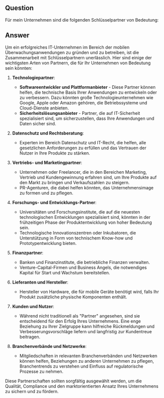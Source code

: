 ## Question

Für mein Unternehmen sind die folgenden Schlüsselpartner von Bedeutung:

## Answer

Um ein erfolgreiches IT-Unternehmen im Bereich der mobilen Überwachungsanwendungen zu gründen und zu betreiben, ist die Zusammenarbeit mit Schlüsselpartnern unerlässlich. Hier sind einige der wichtigsten Arten von Partnern, die für Ihr Unternehmen von Bedeutung sein könnten:

1. **Technologiepartner**: 
   - **Softwareentwickler und Plattformanbieter** - Diese Partner können helfen, die technische Basis Ihrer Anwendungen zu entwickeln oder zu verbessern. Dazu könnten große Technologieunternehmen wie Google, Apple oder Amazon gehören, die Betriebssysteme und Cloud-Dienste anbieten.
   - **Sicherheitslösungsanbieter** - Partner, die auf IT-Sicherheit spezialisiert sind, um sicherzustellen, dass Ihre Anwendungen und Daten sicher sind.

2. **Datenschutz und Rechtsberatung**: 
   - Experten im Bereich Datenschutz und IT-Recht, die helfen, alle gesetzlichen Anforderungen zu erfüllen und das Vertrauen der Nutzer in Ihre Produkte zu stärken.

3. **Vertriebs- und Marketingpartner**: 
   - Unternehmen oder Freelancer, die in den Bereichen Marketing, Vertrieb und Kundengewinnung erfahren sind, um Ihre Produkte auf den Markt zu bringen und Verkaufszahlen zu steigern.
   - PR-Agenturen, die dabei helfen könnten, das Unternehmensimage zu formen und zu pflegen.

4. **Forschungs- und Entwicklungs-Partner**: 
   - Universitäten und Forschungsinstitute, die auf die neuesten technologischen Entwicklungen spezialisiert sind, könnten in der frühzeitigen Phase der Produktentwicklung von hoher Bedeutung sein.
   - Technologische Innovationszentren oder Inkubatoren, die Unterstützung in Form von technischem Know-how und Prototypentwicklung bieten.

5. **Finanzpartner**:
   - Banken und Finanzinstitute, die betriebliche Finanzen verwalten.
   - Venture-Capital-Firmen und Business Angels, die notwendiges Kapital für Start und Wachstum bereitstellen.

6. **Lieferanten und Hersteller**:
   - Hersteller von Hardware, die für mobile Geräte benötigt wird, falls Ihr Produkt zusätzliche physische Komponenten enthält.

7. **Kunden und Nutzer**:
   - Während nicht traditionell als "Partner" angesehen, sind sie entscheidend für den Erfolg Ihres Unternehmens. Eine enge Beziehung zu Ihrer Zielgruppe kann hilfreiche Rückmeldungen und Verbesserungsvorschläge liefern und langfristig zur Kundentreue beitragen.

8. **Branchenverbände und Netzwerke**:
   - Mitgliedschaften in relevanten Branchenverbänden und Netzwerken können helfen, Beziehungen zu anderen Unternehmen zu pflegen, Branchentrends zu verstehen und Einfluss auf regulatorische Prozesse zu nehmen.

Diese Partnerschaften sollten sorgfältig ausgewählt werden, um die Qualität, Compliance und den marktorientierten Ansatz Ihres Unternehmens zu sichern und zu fördern.